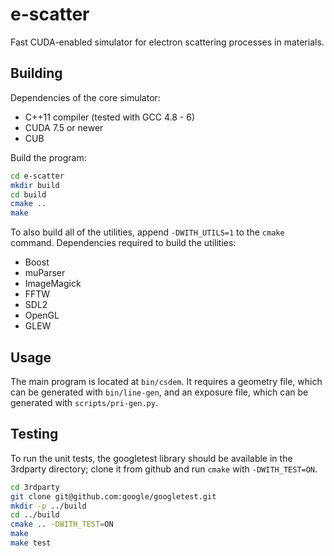 # e-scatter

Fast CUDA-enabled simulator for electron scattering processes in materials.

## Building

Dependencies of the core simulator:
* C++11 compiler (tested with GCC 4.8 - 6)
* CUDA 7.5 or newer
* CUB

Build the program:
````sh
cd e-scatter
mkdir build
cd build
cmake ..
make
````

To also build all of the utilities, append `-DWITH_UTILS=1` to the `cmake` command.
Dependencies required to build the utilities:
* Boost
* muParser
* ImageMagick
* FFTW
* SDL2
* OpenGL
* GLEW

## Usage

The main program is located at `bin/csdem`. It requires a geometry file, which can be generated with `bin/line-gen`, and an exposure file, which can be generated with `scripts/pri-gen.py`.

## Testing

To run the unit tests, the googletest library should be available in the 
3rdparty directory; clone it from github and run `cmake` with `-DWITH_TEST=ON`.
````sh
cd 3rdparty
git clone git@github.com:google/googletest.git
mkdir -p ../build
cd ../build
cmake .. -DWITH_TEST=ON
make
make test
````

